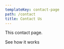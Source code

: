 ```yaml
---
templateKey: contact-page
path: /contact
title: Contact Us
---
```

This contact page.

See how it works